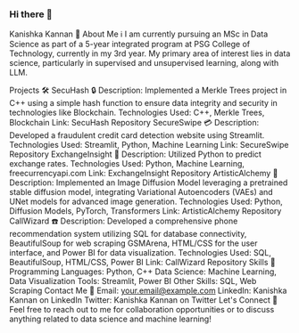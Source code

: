 ### Hi there 👋

Kanishka Kannan 🚀
About Me ℹ️
I am currently pursuing an MSc in Data Science as part of a 5-year integrated program at PSG College of Technology, currently in my 3rd year. My primary area of interest lies in data science, particularly in supervised and unsupervised learning, along with LLM.

Projects 🛠️
SecuHash 🔒
Description: Implemented a Merkle Trees project in C++ using a simple hash function to ensure data integrity and security in technologies like Blockchain.
Technologies Used: C++, Merkle Trees, Blockchain
Link: SecuHash Repository
SecureSwipe 💳
Description: Developed a fraudulent credit card detection website using Streamlit.
Technologies Used: Streamlit, Python, Machine Learning
Link: SecureSwipe Repository
ExchangeInsight 💱
Description: Utilized Python to predict exchange rates.
Technologies Used: Python, Machine Learning, freecurrencyapi.com
Link: ExchangeInsight Repository
ArtisticAlchemy 🎨
Description: Implemented an Image Diffusion Model leveraging a pretrained stable diffusion model, integrating Variational Autoencoders (VAEs) and UNet models for advanced image generation.
Technologies Used: Python, Diffusion Models, PyTorch, Transformers
Link: ArtisticAlchemy Repository
CallWizard ☎️
Description: Developed a comprehensive phone recommendation system utilizing SQL for database connectivity, BeautifulSoup for web scraping GSMArena, HTML/CSS for the user interface, and Power BI for data visualization.
Technologies Used: SQL, BeautifulSoup, HTML/CSS, Power BI
Link: CallWizard Repository
Skills 🧠
Programming Languages: Python, C++
Data Science: Machine Learning, Data Visualization
Tools: Streamlit, Power BI
Other Skills: SQL, Web Scraping
Contact Me 📧
Email: your.email@example.com
LinkedIn: Kanishka Kannan on LinkedIn
Twitter: Kanishka Kannan on Twitter
Let's Connect 🔗
Feel free to reach out to me for collaboration opportunities or to discuss anything related to data science and machine learning!

